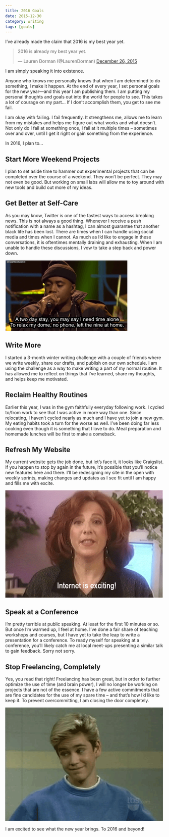 ```yaml
---
title: 2016 Goals
date: 2015-12-30
category: writing
tags: [goals]
---
```


I’ve already made the claim that 2016 is my best year yet.

<blockquote class="twitter-tweet" data-lang="en"><p lang="en" dir="ltr">2016 is already my best year yet.</p>&mdash; Lauren Dorman (@LaurenDorman) <a href="https://twitter.com/LaurenDorman/status/680557582449270784?ref_src=twsrc%5Etfw">December 26, 2015</a></blockquote>
<script async src="https://platform.twitter.com/widgets.js" charset="utf-8"></script>

I am simply speaking it into existence.

Anyone who knows me personally knows that when I am determined to do something, I make it happen. At the end of every year, I set personal goals for the new year&mdash;and this year I am publishing them. I am putting my personal thoughts and goals out into the world for people to see. This takes a lot of courage on my part… If I don’t accomplish them, you get to see me fail.

I am okay with failing. I fail frequently. It strengthens me, allows me to learn from my mistakes and helps me figure out what works and what doesn’t. Not only do I fail at something once, I fail at it multiple times – sometimes over and over, until I get it right or gain something from the experience.

In 2016, I plan to…

## Start More Weekend Projects
I plan to set aside time to hammer out experimental projects that can be completed over the course of a weekend. They won’t be perfect. They may not even be good. But working on small labs will allow me to toy around with new tools and build out more of my ideas.

## Get Better at Self-Care
As you may know, Twitter is one of the fastest ways to access breaking news. This is not always a good thing. Whenever I receive a push notification with a name as a hashtag, I can almost guarantee that another black life has been lost. There are times when I can handle using social media and times when I cannot. As much as I’d like to engage in these conversations, it is oftentimes mentally draining and exhausting. When I am unable to handle these discussions, I vow to take a step back and power down.


![Nas](/static/img/nas.gif "Nas")


## Write More
I started a 3-month winter writing challenge with a couple of friends where we write weekly, share our drafts, and publish on our own schedule. I am using the challenge as a way to make writing a part of my normal routine. It has allowed me to reflect on things that I’ve learned, share my thoughts, and helps keep me motivated.

## Reclaim Healthy Routines
Earlier this year, I was in the gym faithfully everyday following work. I cycled to/from work to see that I was active in more way than one. Since relocating, I haven’t cycled nearly as much and I have yet to join a new gym. My eating habits took a turn for the worse as well. I’ve been doing far less cooking even though it is something that I love to do. Meal preparation and homemade lunches will be first to make a comeback.

## Refresh My Website
My current website gets the job done, but let’s face it, it looks like Craigslist. If you happen to stop by again in the future, it’s possible that you’ll notice new features here and there. I’ll be redesigning my site in the open with weekly sprints, making changes and updates as I see fit until I am happy and fills me with excite.

![Internet is exciting!](/static/img/internet-is-exciting.gif "Internet is exciting!")

## Speak at a Conference
I’m pretty terrible at public speaking. At least for the first 10 minutes or so. But once I’m warmed up, I feel at home. I’ve done a fair share of teaching workshops and courses, but I have yet to take the leap to write a presentation for a conference. To ready myself for speaking at a conference, you’ll likely catch me at local meet-ups presenting a similar talk to gain feedback. Sorry not sorry.

## Stop Freelancing, Completely
Yes, you read that right! Freelancing has been great, but in order to further optimize the use of time (and brain power), I will no longer be working on projects that are not of the essence. I have a few active commitments that are fine candidates for the use of my spare time – and that’s how I’d like to keep it. To prevent overcommitting, I am closing the door completely.

![Zack Morris](/static/img/zack-morris.gif "Zack Morris")

I am excited to see what the new year brings. To 2016 and beyond!
